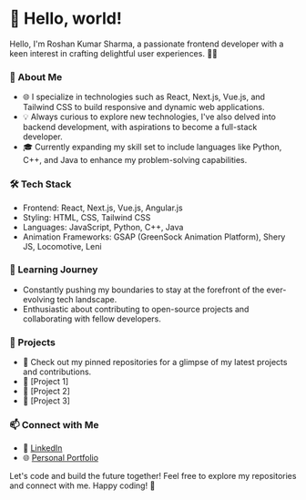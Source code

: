 # 👋 Hello, world!
Hello, I'm Roshan Kumar Sharma, a passionate frontend developer with a keen interest in crafting delightful user experiences. 👨‍💻

### 🚀 About Me
- 🌐 I specialize in technologies such as React, Next.js, Vue.js, and Tailwind CSS to build responsive and dynamic web applications.
- 💡 Always curious to explore new technologies, I've also delved into backend development, with aspirations to become a full-stack developer.
- 🎓 Currently expanding my skill set to include languages like Python, C++, and Java to enhance my problem-solving capabilities.

### 🛠️ Tech Stack
- Frontend: React, Next.js, Vue.js, Angular.js
- Styling: HTML, CSS, Tailwind CSS
- Languages: JavaScript, Python, C++, Java
- Animation Frameworks: GSAP (GreenSock Animation Platform), Shery JS, Locomotive, Leni

### 🌱 Learning Journey
- Constantly pushing my boundaries to stay at the forefront of the ever-evolving tech landscape.
- Enthusiastic about contributing to open-source projects and collaborating with fellow developers.

### 🚧 Projects
- 🚀 Check out my pinned repositories for a glimpse of my latest projects and contributions.
- 🌟 [Project 1]
- 🌟 [Project 2]
- 🌟 [Project 3]

### 📫 Connect with Me
- 🔗 [LinkedIn](https://www.linkedin.com/in/roshan-kumar-981207272/)
- 🌐 [Personal Portfolio](https://darkx-portfolio.vercel.app/)

Let's code and build the future together! Feel free to explore my repositories and connect with me. Happy coding! 🚀
